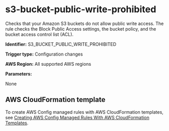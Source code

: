 # s3\-bucket\-public\-write\-prohibited<a name="s3-bucket-public-write-prohibited"></a>

Checks that your Amazon S3 buckets do not allow public write access\. The rule checks the Block Public Access settings, the bucket policy, and the bucket access control list \(ACL\)\. 

**Identifier:** S3\_BUCKET\_PUBLIC\_WRITE\_PROHIBITED

**Trigger type:** Configuration changes

**AWS Region:** All supported AWS regions

**Parameters:**

None  

## AWS CloudFormation template<a name="w24aac11c29c17b7d307c15"></a>

To create AWS Config managed rules with AWS CloudFormation templates, see [Creating AWS Config Managed Rules With AWS CloudFormation Templates](aws-config-managed-rules-cloudformation-templates.md)\.